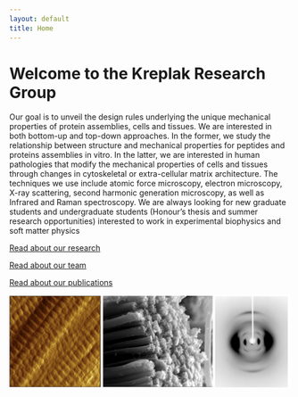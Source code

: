 ```yaml
---
layout: default
title: Home
---
```


# Welcome to the Kreplak Research Group 

Our goal is to unveil the design rules underlying the unique mechanical properties of protein assemblies, cells and tissues. We are interested in both bottom-up and top-down approaches. In the former, we study the relationship between structure and mechanical properties for peptides and proteins assemblies in vitro. In the latter, we are interested in human pathologies that modify the mechanical properties of cells and tissues through changes in cytoskeletal or extra-cellular matrix architecture. The techniques we use include atomic force microscopy, electron microscopy, X-ray scattering, second harmonic generation microscopy, as well as Infrared and Raman spectroscopy.
We are always looking for new graduate students and undergraduate students (Honour’s thesis and summer research opportunities) interested to work in experimental biophysics and soft matter physics


[Read about our research](research.md)

[Read about our team](team.md)

[Read about our publications](publications.md)

![Lab Photo](/assets/Main_page.jpg)
